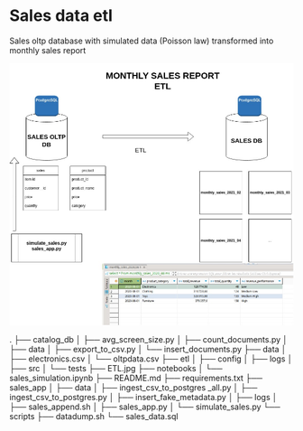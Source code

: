 # Sales data etl


Sales oltp database with simulated data (Poisson law) transformed into monthly sales report


![Alt text](ETL.jpg "ETL structure")

.
├── catalog_db
│   ├── avg_screen_size.py
│   ├── count_documents.py
│   ├── data
│   ├── export_to_csv.py
│   └── insert_documents.py
├── data
│   ├── electronics.csv
│   └── oltpdata.csv
├── etl
│   ├── config
│   ├── logs
│   ├── src
│   └── tests
├── ETL.jpg
├── notebooks
│   └── sales_simulation.ipynb
├── README.md
├── requirements.txt
├── sales_app
│   ├── data
│   ├── ingest_csv_to_postgres _all.py
│   ├── ingest_csv_to_postgres.py
│   ├── insert_fake_metadata.py
│   ├── logs
│   ├── sales_append.sh
│   ├── sales_app.py
│   └── simulate_sales.py
└── scripts
    ├── datadump.sh
    └── sales_data.sql
